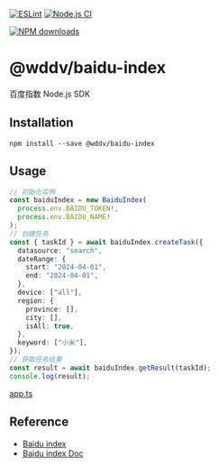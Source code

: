 [![ESLint](https://github.com/lampofaladdin/baidu-index/actions/workflows/eslint.yml/badge.svg)](https://github.com/lampofaladdin/baidu-index/actions/workflows/eslint.yml)
[![Node.js CI](https://github.com/lampofaladdin/baidu-index/actions/workflows/node.js.yml/badge.svg)](https://github.com/lampofaladdin/baidu-index/actions/workflows/node.js.yml)

[//]: # "[![npm version](https://badge.fury.io/js/@wddv/baidu-index)](https://badge.fury.io/js/@wddv/baidu-index)"

[![NPM downloads](http://img.shields.io/npm/dm/@wddv/baidu-index.svg?style=flat-square)](http://www.npmtrends.com/@wddv/baidu-index)

# @wddv/baidu-index

百度指数 Node.js SDK

## Installation

```
npm install --save @wddv/baidu-index
```

## Usage

```typescript
// 初始化实例
const baiduIndex = new BaiduIndex(
  process.env.BAIDU_TOKEN!,
  process.env.BAIDU_NAME!
);
// 创建任务
const { taskId } = await baiduIndex.createTask({
  datasource: "search",
  dateRange: {
    start: "2024-04-01",
    end: "2024-04-01",
  },
  device: ["all"],
  region: {
    province: [],
    city: [],
    isAll: true,
  },
  keyword: ["小米"],
});
// 获取任务结果
const result = await baiduIndex.getResult(taskId);
console.log(result);
```

[app.ts](example/app.ts)

## Reference

- [Baidu index](https://index.baidu.com/)
- [Baidu index Doc](https://dev2.baidu.com/content?sceneType=0&pageId=103441&nodeId=813&subhead=)